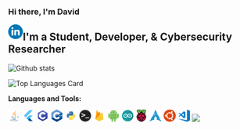 ### Hi there, I'm David <a href="https://www.linkedin.com/in/david-rudo-a16445179/">
  <img align="left" alt="David Rudo | LinkedIn" width="30px" src="https://raw.githubusercontent.com/1CoolDavid/1CoolDavid/master/assets/linkedin.webp"/>
</a>

<!--
**1CoolDavid/1CoolDavid** is a ✨ _special_ ✨ repository because its `README.md` (this file) appears on your GitHub profile.
-->

## I'm a Student, Developer, & Cybersecurity Researcher


![Github stats](https://github-readme-stats.vercel.app/api?username=1CoolDavid&theme=dark&show_icons=true&count_private=true)

![Top Languages Card](https://github-readme-stats.vercel.app/api/top-langs/?username=1CoolDavid&theme=dark&count_private=true&layout=compact&hide=Makefile)


**Languages and Tools:**  

<code><img height="25" src="https://raw.githubusercontent.com/1CoolDavid/1CoolDavid/master/assets/java.png"></code>
<code><img height="25" src="https://raw.githubusercontent.com/1CoolDavid/1CoolDavid/master/assets/flutter.png"></code>
<code><img height="25" src="https://raw.githubusercontent.com/1CoolDavid/1CoolDavid/master/assets/c.png"></code>
<code><img height="25" src="https://raw.githubusercontent.com/1CoolDavid/1CoolDavid/master/assets/cpp.png"></code>
<code><img height="25" src="https://raw.githubusercontent.com/1CoolDavid/1CoolDavid/master/assets/python.png"></code>
<code><img height="25" src="https://raw.githubusercontent.com/1CoolDavid/1CoolDavid/master/assets/terminal.png"></code>
<code><img height="25" src="https://raw.githubusercontent.com/1CoolDavid/1CoolDavid/master/assets/firebase.png"></code>
<code><img height="25" src="https://raw.githubusercontent.com/1CoolDavid/1CoolDavid/master/assets/android.png"></code>
<code><img height="25" src="https://raw.githubusercontent.com/1CoolDavid/1CoolDavid/master/assets/arduino.png"></code>
<code><img height="25" src="https://raw.githubusercontent.com/1CoolDavid/1CoolDavid/master/assets/raspberry-pi.png"></code>
<code><img height="25" src="https://raw.githubusercontent.com/1CoolDavid/1CoolDavid/master/assets/archlinux.png"></code>
<code><img height="25" src="https://raw.githubusercontent.com/1CoolDavid/1CoolDavid/master/assets/ubuntu.png"></code>
<code><img height="25" src="https://raw.githubusercontent.com/1CoolDavid/1CoolDavid/master/assets/visual-studio-code.png"></code>
<code><img height="25" src="https://raw.githubusercontent.com/shinokada/shinokada/master/assets/vim.png"></code> 
